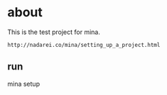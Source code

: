 # about

This is the test project for mina.

`http://nadarei.co/mina/setting_up_a_project.html`

## run

mina setup
